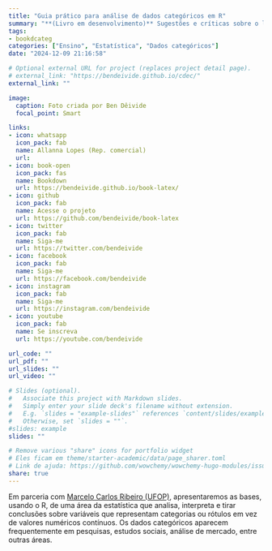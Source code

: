 ```yaml
---
title: "Guia prático para análise de dados categóricos em R"
summary: "**(Livro em desenvolvimento)** Sugestões e críticas sobre o livro podem ser enviadas para livrosdeben@gmail.com"
tags:
- bookdcateg
categories: ["Ensino", "Estatística", "Dados categóricos"]
date: "2024-12-09 21:16:58"

# Optional external URL for project (replaces project detail page).
# external_link: "https://bendeivide.github.io/cdec/"
external_link: ""

image:
  caption: Foto criada por Ben Dêivide
  focal_point: Smart

links:
- icon: whatsapp
  icon_pack: fab
  name: Allanna Lopes (Rep. comercial)
  url: 
- icon: book-open
  icon_pack: fas
  name: Bookdown
  url: https://bendeivide.github.io/book-latex/
- icon: github
  icon_pack: fab
  name: Acesse o projeto
  url: https://github.com/bendeivide/book-latex
- icon: twitter
  icon_pack: fab
  name: Siga-me
  url: https://twitter.com/bendeivide
- icon: facebook
  icon_pack: fab
  name: Siga-me
  url: https://facebook.com/bendeivide
- icon: instagram
  icon_pack: fab
  name: Siga-me
  url: https://instagram.com/bendeivide
- icon: youtube
  icon_pack: fab
  name: Se inscreva
  url: https://youtube.com/bendeivide

url_code: ""
url_pdf: ""
url_slides: ""
url_video: ""

# Slides (optional).
#   Associate this project with Markdown slides.
#   Simply enter your slide deck's filename without extension.
#   E.g. `slides = "example-slides"` references `content/slides/example-slides.md`.
#   Otherwise, set `slides = ""`.
#slides: example
slides: ""

# Remove various "share" icons for portfolio widget
# Eles ficam em theme/starter-academic/data/page_sharer.toml
# Link de ajuda: https://github.com/wowchemy/wowchemy-hugo-modules/issues/1611
share: true
---
```


Em parceria com [Marcelo Carlos Ribeiro (UFOP)](https://andrebzf.github.io/), apresentaremos as bases, usando o R, de uma área da estatística  que analisa, interpreta e tirar conclusões sobre variáveis que representam categorias ou rótulos em vez de valores numéricos contínuos. Os dados categóricos aparecem frequentemente em pesquisas, estudos sociais, análise de mercado, entre outras áreas.
